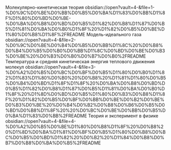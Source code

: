 Молекулярно-кинетическая теория obsidian://open?vault=4-&file=1-%D0%9C%D0%BE%D0%BB%D0%B5%D0%BA%D1%83%D0%BB%D1%8F%D1%80%D0%BD%D0%BE-%D0%BA%D0%B8%D0%BD%D0%B5%D1%82%D0%B8%D1%87%D0%B5%D1%81%D0%BA%D0%B0%D1%8F%20%D1%82%D0%B5%D0%BE%D1%80%D0%B8%D1%8F%2FREADME
Модель-идеального газа obsidian://open?vault=4-&file=2-%D0%9C%D0%BE%D0%B4%D0%B5%D0%BB%D1%8C%20%D0%B8%D0%B4%D0%B5%D0%B0%D0%BB%D1%8C%D0%BD%D0%BE%D0%B3%D0%BE%20%D0%B3%D0%B0%D0%B7%D0%B0%2FREADME
Температура и средняя кинетическая энергия теплового движения молекул obsidian://open?vault=4-&file=3-%D0%A2%D0%B5%D0%BC%D0%BF%D0%B5%D1%80%D0%B0%D1%82%D1%83%D1%80%D0%B0%20%D0%B8%20%D1%81%D1%80%D0%B5%D0%B4%D0%BD%D1%8F%D1%8F%20%D0%BA%D0%B8%D0%BD%D0%B5%D1%82%D0%B8%D1%87%D0%B5%D1%81%D0%BA%D0%B0%D1%8F%20%D1%8D%D0%BD%D0%B5%D1%80%D0%B3%D0%B8%D1%8F%20%D1%82%D0%B5%D0%BF%D0%BB%D0%BE%D0%B2%D0%BE%D0%B3%D0%BE%20%D0%B4%D0%B2%D0%B8%D0%B6%D0%B5%D0%BD%D0%B8%D1%8F%20%20%D0%BC%D0%BE%D0%BB%D0%B5%D0%BA%D1%83%D0%BB%2FREADME
Теория и эксперимент в физике obsidian://open?vault=4-&file=4-%D0%A2%D0%B5%D0%BE%D1%80%D0%B8%D1%8F%20%D0%B8%20%D1%8D%D0%BA%D1%81%D0%BF%D0%B5%D1%80%D0%B8%D0%BC%D0%B5%D0%BD%D1%82%20%D0%B2%20%D1%84%D0%B8%D0%B7%D0%B8%D0%BA%D0%B5%2FREADME
